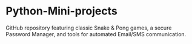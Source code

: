 # Python-Mini-projects
GitHub repository featuring classic Snake &amp; Pong games, a secure Password Manager, and tools for automated Email/SMS communication.

